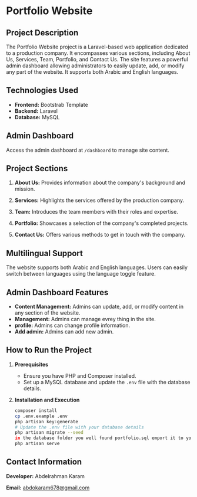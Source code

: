 # Portfolio Website

## Project Description

The Portfolio Website project is a Laravel-based web application dedicated to a production company. It encompasses various sections, including About Us, Services, Team, Portfolio, and Contact Us. The site features a powerful admin dashboard allowing administrators to easily update, add, or modify any part of the website. It supports both Arabic and English languages.

## Technologies Used

- **Frontend:** Bootstrab Template
- **Backend:** Laravel
- **Database:** MySQL

## Admin Dashboard

Access the admin dashboard at `/dashboard` to manage site content.

## Project Sections

1. **About Us:** Provides information about the company's background and mission.

2. **Services:** Highlights the services offered by the production company.

3. **Team:** Introduces the team members with their roles and expertise.

4. **Portfolio:** Showcases a selection of the company's completed projects.

5. **Contact Us:** Offers various methods to get in touch with the company.

## Multilingual Support

The website supports both Arabic and English languages. Users can easily switch between languages using the language toggle feature.

## Admin Dashboard Features

- **Content Management:** Admins can update, add, or modify content in any section of the website.
- **Management:** Admins can manage evrey thing in the site.
- **profile:** Admins can change profile information.
- **Add admin:** Admins can add new admin.




## How to Run the Project

1. **Prerequisites**
   - Ensure you have PHP and Composer installed.
   - Set up a MySQL database and update the `.env` file with the database details.

2. **Installation and Execution**
   ```bash
   composer install
   cp .env.example .env
   php artisan key:generate
   # Update the .env file with your database details
   php artisan migrate --seed
   in the database folder you well found portfolio.sql emport it to your database
   php artisan serve

## Contact Information

**Developer:** Abdelrahman Karam

**Email:** abdokaram678@gmail.com